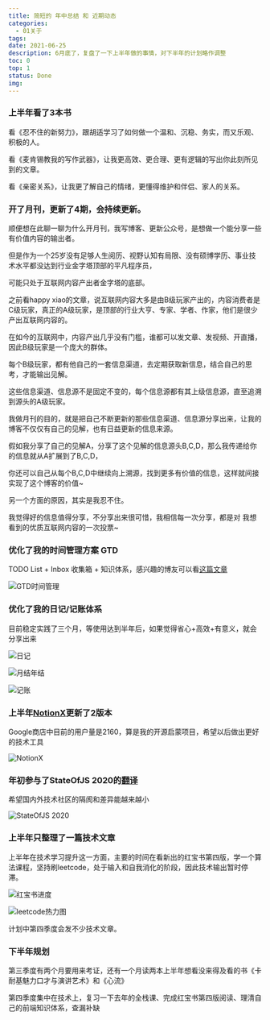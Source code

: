 ```yaml
---
title: 简短的 年中总结 和 近期动态
categories:
  - 01关于
tags:
date: 2021-06-25
description: 6月底了，复盘了一下上半年做的事情，对下半年的计划略作调整
toc: 0
top: 1
status: Done
img: 
---
```


### 上半年看了3本书

看《忍不住的新努力》，跟胡适学习了如何做一个温和、沉稳、务实，而又乐观、积极的人。

看《麦肯锡教我的写作武器》，让我更高效、更合理、更有逻辑的写出你此刻所见到的文章。

看《亲密关系》，让我更了解自己的情绪，更懂得维护和伴侣、家人的关系。

### 开了月刊，更新了4期，会持续更新。

顺便想在此聊一聊为什么开月刊，我写博客、更新公众号，是想做一个能分享一些有价值内容的输出者。

但是作为一个25岁没有足够人生阅历、视野认知有局限、没有硕博学历、事业技术水平都没达到行业金字塔顶部的平凡程序员，

可能只处于互联网内容产出者金字塔的底部。

之前看happy xiao的文章，说互联网内容大多是由B级玩家产出的，内容消费者是C级玩家，真正的A级玩家，是顶部的行业大亨、专家、学者、作家，他们是很少产出互联网内容的。

在如今的互联网中，内容产出几乎没有门槛，谁都可以发文章、发视频、开直播，因此B级玩家是一个庞大的群体。

每个B级玩家，都有他自己的一套信息渠道，去定期获取新信息，结合自己的思考，才能输出见解。

这些信息渠道、信息源不是固定不变的，每个信息源都有其上级信息源，直至追溯到源头的A级玩家。

我做月刊的目的，就是把自己不断更新的那些信息渠道、信息源分享出来，让我的博客不仅仅有自己的见解，也有日益更新的信息来源。

假如我分享了自己的见解A，分享了这个见解的信息源头B,C,D，那么我传递给你的信息就从A扩展到了B,C,D，

你还可以自己从每个B,C,D中继续向上溯源，找到更多有价值的信息，这样就间接实现了这个博客的价值~

另一个方面的原因，其实是我忍不住。

我觉得好的信息值得分享，不分享出来很可惜，我相信每一次分享，都是对 我想看到的优质互联网内容的一次投票~

### 优化了我的时间管理方案 GTD

TODO List + Inbox 收集箱 + 知识体系，感兴趣的博友可以看[这篇文章](https://www.scarsu.com/gtd/)

![GTD时间管理](https://scarsu.oss-cn-shanghai.aliyuncs.com/picgo20210127180326.png)

### 优化了我的日记/记账体系

目前稳定实践了三个月，等使用达到半年后，如果觉得省心+高效+有意义，就会分享出来

![日记](https://scarsu.oss-cn-shanghai.aliyuncs.com/picgo20210625175717.png)

![月结年结](https://scarsu.oss-cn-shanghai.aliyuncs.com/picgo20210625175758.png)

![记账](https://scarsu.oss-cn-shanghai.aliyuncs.com/picgo20210625175950.png)



### 上半年[NotionX](https://chrome.google.com/webstore/detail/notionx-for-notion/ojnlojnakahpmkbpigmjhcgibccnidpk?hl=zh-CN)更新了2版本

Google商店中目前的用户量是2160，算是我的开源启蒙项目，希望以后做出更好的技术工具

![NotionX](https://scarsu.oss-cn-shanghai.aliyuncs.com/picgo20210626105832.png)

### 年初参与了StateOfJS 2020的[翻译](https://github.com/StateOfJS/state-of-js-graphql-results-api/graphs/contributors)

希望国内外技术社区的隔阂和差异能越来越小

![StateOfJS 2020](https://scarsu.oss-cn-shanghai.aliyuncs.com/picgo20210626110002.png)

### 上半年只整理了一篇技术文章

上半年在技术学习提升这一方面，主要的时间在看新出的红宝书第四版，学一个算法课程，坚持刷leetcode，处于输入和自我消化的阶段，因此技术输出暂时停滞。

![红宝书进度](https://scarsu.oss-cn-shanghai.aliyuncs.com/picgo20210626110441.png)

![leetcode热力图](https://scarsu.oss-cn-shanghai.aliyuncs.com/picgo20210626110106.png)

计划中第四季度会发不少技术文章。

### 下半年规划

第三季度有两个月要用来考证，还有一个月读两本上半年想看没来得及看的书《卡耐基魅力口才与演讲艺术》和《心流》

第四季度集中在技术上，复习一下去年的全栈课、完成红宝书第四版阅读、理清自己的前端知识体系，查漏补缺